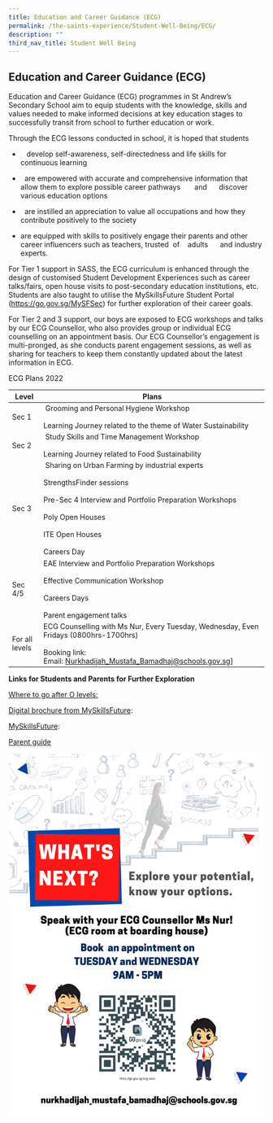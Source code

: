 ```yaml
---
title: Education and Career Guidance (ECG)
permalink: /the-saints-experience/Student-Well-Being/ECG/
description: ""
third_nav_title: Student Well Being
---
```

## Education and Career Guidance (ECG)

Education and Career Guidance (ECG) programmes in St Andrew’s Secondary School aim to equip students with the knowledge, skills and values needed to make informed decisions at key education stages to successfully transit from school to further education or work.

Through the ECG lessons conducted in school, it is hoped that students

*      develop self-awareness, self-directedness and life skills for continuous learning
*     are empowered with accurate and comprehensive information that allow them to explore possible career pathways       and      discover various education options 
*     are instilled an appreciation to value all occupations and how they contribute positively to the society

*   are equipped with skills to positively engage their parents and other career influencers such as teachers, trusted  of    adults      and industry experts. 

For Tier 1 support in SASS, the ECG curriculum is enhanced through the design of customised Student Development Experiences such as career talks/fairs, open house visits to post-secondary education institutions, etc. Students are also taught to utilise the MySkillsFuture Student Portal (https://go.gov.sg/MySFSec) for further exploration of their career goals.

For Tier 2 and 3 support, our boys are exposed to ECG workshops and talks by our ECG Counsellor, who also provides group or individual ECG counselling on an appointment basis. Our ECG Counsellor’s engagement is multi-pronged, as she conducts parent engagement sessions, as well as sharing for teachers to keep them constantly updated about the latest information in ECG.



ECG Plans 2022 

| Level | Plans | 
| -------- | -------- | 
| Sec 1     |  Grooming and Personal Hygiene Workshop <br> <br>Learning Journey related to the theme of Water Sustainability     | 
| Sec 2    |  Study Skills and Time Management Workshop <br> <br> Learning Journey related to Food Sustainability     | 
| Sec 3    |  Sharing on Urban Farming by industrial experts<br> <br>StrengthsFinder sessions<br><br> Pre-Sec 4 Interview and Portfolio Preparation Workshops <br><br> Poly Open Houses <br><br> ITE Open Houses <br> <br> Careers Day
| Sec 4/5    | EAE Interview and Portfolio Preparation Workshops<br> <br>Effective Communication Workshop<br><br> Careers Days <br><br> Parent engagement talks
| For all levels    | ECG Counselling with Ms Nur, Every Tuesday, Wednesday, Even Fridays (0800hrs-1700hrs)<br> <br>Booking link:  Email: Nurkhadijah_Mustafa_Bamadhaj@schools.gov.sg]

**Links for Students and Parents for Further Exploration** 

[Where to go after O levels:](https://www.moe.gov.sg/microsites/whats-next/for-gce-o-level-students/index.html) 

[Digital brochure from MySkillsFuture](https://www.moe.gov.sg/-/media/files/programmes/myskillsfuture-student-portal-brochure-digital.pdf?la=en&hash=CD3B2E8DED37E7B383339007D960CF161F03F789): 

[MySkillsFuture](https://www.myskillsfuture.gov.sg/content/student/en/secondary.html): 

[Parent guide](https://www.moe.gov.sg/microsites/ecg-parent-guide/index.html)

![](/images/Nur%20ECG%20Poster_SASS.png)